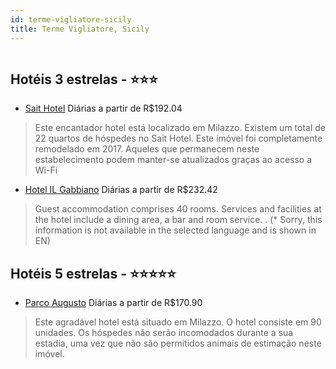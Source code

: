 ```yaml
---
id: terme-vigliatore-sicily
title: Terme Vigliatore, Sicily
---
```


<center><img src="http://photos.hotelbeds.com/giata/23/230054/230054a_hb_a_001.jpg" alt="" /></center>


## Hotéis 3 estrelas - ⭐️⭐️⭐️

-    [Sait Hotel](https://www.hurb.com/hoteis/terme-vigliatore/sait-hotel-JNP-JP300398?cmp=18055) Diárias a partir de R$192.04
   > Este encantador hotel está localizado em Milazzo. Existem um total de 22 quartos de hóspedes no Sait Hotel. Este imóvel foi completamente remodelado em 2017. Aqueles que permanecem neste estabelecimento podem manter-se atualizados graças ao acesso a Wi-Fi
-    [Hotel IL Gabbiano](https://www.hurb.com/hoteis/terme-vigliatore/hotel-il-gabbiano-JNP-JP400749?cmp=18055) Diárias a partir de R$232.42
   > Guest accommodation comprises 40 rooms. Services and facilities at the hotel include a dining area, a bar and room service.
. (* Sorry, this information is not available in the selected language and is shown in EN) 

## Hotéis 5 estrelas - ⭐️⭐️⭐️⭐️⭐️

-    [Parco Augusto](https://www.hurb.com/hoteis/terme-vigliatore/parco-augusto-JNP-JP312483?cmp=18055) Diárias a partir de R$170.90
   > Este agradável hotel está situado em Milazzo. O hotel consiste em 90 unidades. Os hóspedes não serão incomodados durante a sua estadia, uma vez que não são permitidos animais de estimação neste imóvel. 
